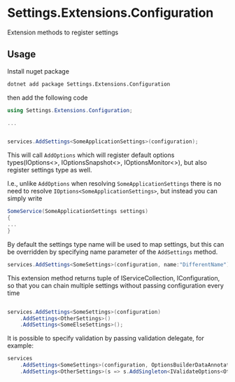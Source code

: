 # Settings.Extensions.Configuration
Extension methods to register settings

## Usage

Install nuget package
```bash
dotnet add package Settings.Extensions.Configuration
```

then add the following code

```csharp
using Settings.Extensions.Configuration;

...


services.AddSettings<SomeApplicationSettings>(configuration);


```

This will call `AddOptions` which will register default options types(IOptions<>, IOptionsSnapshot<>, IOptionsMonitor<>), but also register settings type as well.

I.e., unlike `AddOptions` when resolving `SomeApplicationSettings` there is no need to resolve `IOptions<SomeApplicationSettings>`, but instead you can simply write
```csharp
SomeService(SomeApplicationSettings settings)
{
...
}
```


By default the settings type name will be used to map settings, but this can be overridden by specifying name parameter of the `AddSettings` method.

```csharp
services.AddSettings<SomeSettings>(configuration, name:"DifferentName");
```

This extension method returns tuple of IServiceCollection, IConfiguration, so that you can chain multiple settings without passing configuration every time

```csharp

services.AddSettings<SomeSettings>(configuration)
    .AddSettings<OtherSettings>()
    .AddSettings<SomeElseSettings>();

```

It is possible to specify validation by passing validation delegate, for example:

```csharp
services
    .AddSettings<SomeSettings>(configuration, OptionsBuilderDataAnnotationsExtensions.ValidateDataAnnotations) // using data annotation
    .AddSettings<OtherSettings>(s => s.AddSingleton<IValidateOptions<OtherSettings>>(new CustomValidation<OtherSettings>>())); // custom validation

```
